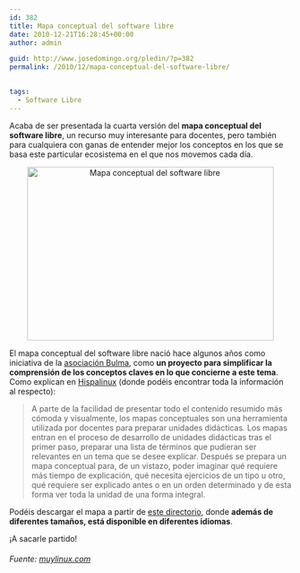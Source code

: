 ```yaml
---
id: 382
title: Mapa conceptual del software libre
date: 2010-12-21T16:28:45+00:00
author: admin

guid: http://www.josedomingo.org/pledin/?p=382
permalink: /2010/12/mapa-conceptual-del-software-libre/

  
tags:
  - Software Libre
---
```

Acaba de ser presentada la cuarta versión del **mapa conceptual del software libre**, un recurso muy interesante para docentes, pero también para cualquiera con ganas de entender mejor los conceptos en los que se basa este particular ecosistema en el que nos movemos cada día.

<p style="text-align: center;">
  <img class="aligncenter" src="http://www.muylinux.com/wp-content/uploads/2010/12/map-es.png" alt="Mapa conceptual del software libre" width="440" height="310" />
</p>

El mapa conceptual del software libre nació hace algunos años como iniciativa de la <a title="Asociación Bulma" href="http://bulma.net/body.phtml?nIdNoticia=2260" target="_blank">asociación Bulma</a>, como **un proyecto para simplificar la comprensión de los conceptos claves en lo que concierne a este tema**. Como explican en <a title="Mapa conceptual del software libre, Hispalinux presenta su última versión (4 hipermapa)" href="http://www.hispalinux.es/node/731" target="_blank">Hispalinux</a> (donde podéis encontrar toda la información al respecto):

> A parte de la facilidad de presentar todo el contenido resumido más cómoda y visualmente, los mapas conceptuales son una herramienta utilizada por docentes para preparar unidades didácticas. Los mapas entran en el proceso de desarrollo de unidades didácticas tras el primer paso, preparar una lista de términos que pudieran ser relevantes en un tema que se desee explicar. Después se prepara un mapa conceptual para, de un vistazo, poder imaginar qué requiere más tiempo de explicación, qué necesita ejercicios de un tipo u otro, qué requiere ser explicado antes o en un orden determinado y de esta forma ver toda la unidad de una forma integral.

Podéis descargar el mapa a partir de <a title="Mapa conceptual del software libre" href="http://www.es.gnu.org/%7Ereneme/fsmap/" target="_blank">este directorio</a>, donde **además de diferentes tamaños, está disponible en diferentes idiomas**.

¡A sacarle partido!

###### Fuente: [muylinux.com](http://www.muylinux.com/2010/12/20/nueva-version-del-mapa-conceptual-del-software-libre/)

<!-- AddThis Advanced Settings generic via filter on the_content -->

<!-- AddThis Share Buttons generic via filter on the_content -->